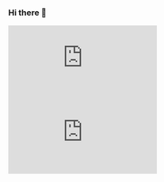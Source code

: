 ### Hi there 👋
[![My languages](https://github-stats-evirunurm.vercel.app/api/langauges.js?username=kaffediem)](https://github.com/evirunurm/github-stats)
[![My languages](https://github-stats-evirunurm.vercel.app/api/langauges.js?username=evirunurm)](https://github.com/evirunurm/github-stats)
<!--
**KaffeDiem/KaffeDiem** is a ✨ _special_ ✨ repository because its `README.md` (this file) appears on your GitHub profile.

Here are some ideas to get you started:

- 🔭 I’m currently working on ...
- 🌱 I’m currently learning ...
- 👯 I’m looking to collaborate on ...
- 🤔 I’m looking for help with ...
- 💬 Ask me about ...
- 📫 How to reach me: ...
- 😄 Pronouns: ...
- ⚡ Fun fact: ...
-->
